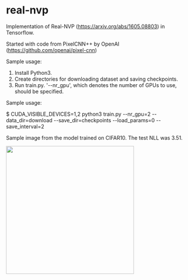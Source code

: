# real-nvp
Implementation of Real-NVP (https://arxiv.org/abs/1605.08803) in Tensorflow.

Started with code from PixelCNN++ by OpenAI (https://github.com/openai/pixel-cnn)

Sample usage:

1. Install Python3. 
2. Create directories for downloading dataset and saving checkpoints. 
3. Run train.py. '--nr_gpu', which denotes the number of GPUs to use, should be specified. 

Sample usage: 

$ CUDA_VISIBLE_DEVICES=1,2 python3 train.py --nr_gpu=2 --data_dir=download --save_dir=checkpoints --load_params=0 --save_interval=2

Sample image from the model trained on CIFAR10. The test NLL was 3.51. 

<img src="https://github.com/taesung89/real-nvp/raw/master/cifar_sample.png" width="350">
